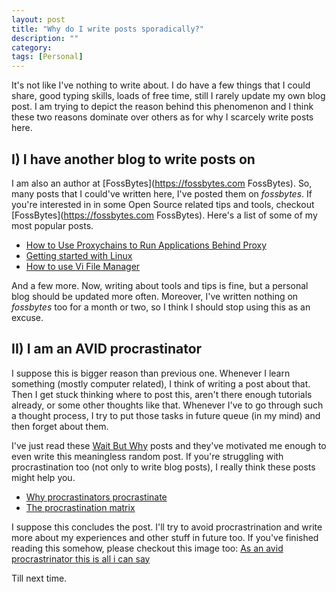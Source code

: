 ```yaml
---
layout: post
title: "Why do I write posts sporadically?"
description: ""
category: 
tags: [Personal]
---
```

It's not like I've nothing to write about. I do have a few things that I could share, good typing skills, loads of free time, still I rarely update my own blog post. I  am trying to depict the reason behind this phenomenon and I think these two reasons dominate over others as for why I scarcely write posts here.

I) I have another blog to write posts on
---------------------------------------

I am also an author at [FossBytes](https://fossbytes.com FossBytes). So, many posts that I could've written here, I've posted them on *fossbytes*. If you're interested in in some Open Source related tips and tools, checkout [FossBytes](https://fossbytes.com FossBytes). Here's a list of some of my most popular posts.

* [How to Use Proxychains to Run Applications Behind Proxy](https://fossbytes.com/how-to-use-proxychains-to-run-applications-behind-proxy)
* [Getting started with Linux](https://fossbytes.com/tag/getting-started-with-linux/)
* [How to use Vi File Manager](https://fossbytes.com/vifm-beginner-tutorial-file-manager-gnu-linux/)

And a few more. Now, writing about tools and tips is fine, but a personal blog should be updated more often. Moreover, I've written nothing on *fossbytes* too for a month or two, so I think I should stop using this as an excuse.

II) I am an AVID procrastinator
------------------------------

I suppose this is bigger reason than previous one. Whenever I learn something (mostly computer related), I think of writing a post about that. Then I get stuck thinking where to post this, aren't there enough tutorials already, or some other thoughts like that. Whenever I've to go through such a thought process, I try to put those tasks in future queue (in my mind) and then forget about them.

I've just read these [Wait But Why](https://waitbutwhy.com) posts and they've motivated me enough to even write this meaningless random post. If you're struggling with procrastination too (not only to write blog posts), I really think these posts might help you.

* [Why procrastinators procrastinate](http://waitbutwhy.com/2013/10/why-procrastinators-procrastinate.html)
* [The procrastination matrix](http://waitbutwhy.com/2015/03/procrastination-matrix.html)

I suppose this concludes the post. I'll try to avoid procrastrination and write more about my experiences and other stuff in future too. If you've finished reading this somehow, please checkout this image too: [As an avid procrastrinator this is all i can say](http://9gag.com/gag/aD0eY3N/as-an-avid-procrastinator-this-is-all-i-can-say)

Till next time.
